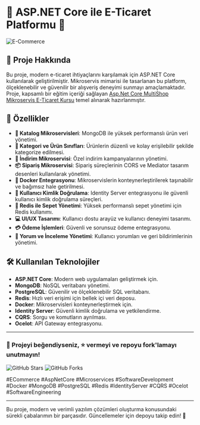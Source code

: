 # 🌟 ASP.NET Core ile E-Ticaret Platformu 🌟

![E-Commerce](https://via.placeholder.com/1000x300.png)

## 🚀 Proje Hakkında

Bu proje, modern e-ticaret ihtiyaçlarını karşılamak için ASP.NET Core kullanılarak geliştirilmiştir. Mikroservis mimarisi ile tasarlanan bu platform, ölçeklenebilir ve güvenilir bir alışveriş deneyimi sunmayı amaçlamaktadır. Proje, kapsamlı bir eğitim içeriği sağlayan [Asp.Net Core MultiShop Mikroservis E-Ticaret Kursu](https://www.udemy.com/course/aspnet-core-multishop-mikroservis-e-ticaret-kursu/learn/lecture/41851262#questions) temel alınarak hazırlanmıştır.

## 🎯 Özellikler

- **🛒 Katalog Mikroservisleri**: MongoDB ile yüksek performanslı ürün veri yönetimi.
- **📂 Kategori ve Ürün Sınıfları**: Ürünlerin düzenli ve kolay erişilebilir şekilde kategorize edilmesi.
- **💸 İndirim Mikroservisi**: Özel indirim kampanyalarının yönetimi.
- **📦 Sipariş Mikroservisi**: Sipariş süreçlerinin CORS ve Mediator tasarım desenleri kullanılarak yönetimi.
- **🐳 Docker Entegrasyonu**: Mikroservislerin konteynerleştirilerek taşınabilir ve bağımsız hale getirilmesi.
- **🔐 Kullanıcı Kimlik Doğrulama**: Identity Server entegrasyonu ile güvenli kullanıcı kimlik doğrulama süreçleri.
- **🛒 Redis ile Sepet Yönetimi**: Yüksek performanslı sepet yönetimi için Redis kullanımı.
- **💻 UI/UX Tasarımı**: Kullanıcı dostu arayüz ve kullanıcı deneyimi tasarımı.
- **💳 Ödeme İşlemleri**: Güvenli ve sorunsuz ödeme entegrasyonu.
- **📝 Yorum ve İnceleme Yönetimi**: Kullanıcı yorumları ve geri bildirimlerinin yönetimi.

## 🛠️ Kullanılan Teknolojiler

- **ASP.NET Core**: Modern web uygulamaları geliştirmek için.
- **MongoDB**: NoSQL veritabanı yönetimi.
- **PostgreSQL**: Güvenilir ve ölçeklenebilir SQL veritabanı.
- **Redis**: Hızlı veri erişimi için bellek içi veri deposu.
- **Docker**: Mikroservisleri konteynerleştirmek için.
- **Identity Server**: Güvenli kimlik doğrulama ve yetkilendirme.
- **CQRS**: Sorgu ve komutların ayrılması.
- **Ocelot**: API Gateway entegrasyonu.

---

### 🌟 Projeyi beğendiyseniz, ⭐ vermeyi ve repoyu fork'lamayı unutmayın!

![GitHub Stars](https://img.shields.io/github/stars/yourusername/ecommerce-platform)
![GitHub Forks](https://img.shields.io/github/forks/yourusername/ecommerce-platform)

#ECommerce #AspNetCore #Microservices #SoftwareDevelopment #Docker #MongoDB #PostgreSQL #Redis #IdentityServer #CQRS #Ocelot #SoftwareEngineering

---

Bu proje, modern ve verimli yazılım çözümleri oluşturma konusundaki sürekli çabalarımın bir parçasıdır. Güncellemeler için depoyu takip edin! 🚀
